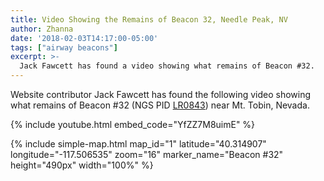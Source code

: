 ```yaml
---
title: Video Showing the Remains of Beacon 32, Needle Peak, NV
author: Zhanna
date: '2018-02-03T14:17:00-05:00'
tags: ["airway beacons"]
excerpt: >-
  Jack Fawcett has found a video showing what remains of Beacon #32.
---
```


Website contributor Jack Fawcett has found the following video showing what remains of Beacon #32 (NGS PID [LR0843](https://www.ngs.noaa.gov/cgi-bin/ds_mark.prl?PidBox=LR0843)) near Mt. Tobin, Nevada.

<article>
{% include youtube.html embed_code="YfZZ7M8uimE" %}
</article>

{% include simple-map.html map_id="1" latitude="40.314907" longitude="-117.506535" zoom="16" marker_name="Beacon #32" height="490px" width="100%" %}

